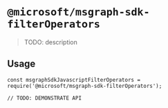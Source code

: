 # `@microsoft/msgraph-sdk-filterOperators`

> TODO: description

## Usage

```
const msgraphSdkJavascriptFilterOperators = require('@microsoft/msgraph-sdk-filterOperators');

// TODO: DEMONSTRATE API
```
